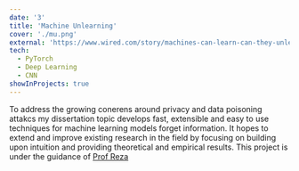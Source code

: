 ```yaml
---
date: '3'
title: 'Machine Unlearning'
cover: './mu.png'
external: 'https://www.wired.com/story/machines-can-learn-can-they-unlearn/'
tech:
  - PyTorch
  - Deep Learning
  - CNN
showInProjects: true
---
```


To address the growing conerens around privacy and data poisoning attakcs my dissertation topic develops fast, extensible and easy to use techniques for machine learning models forget information. It hopes to extend and improve existing research in the field by focusing on building upon intuition and providing theoretical and empirical results. This project is under the guidance of [Prof Reza](https://www.comp.nus.edu.sg/~reza/)
